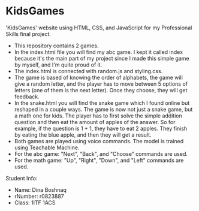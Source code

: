 # KidsGames
'KidsGames' website using HTML, CSS, and JavaScript for my Professional Skills final project.

- This repository contains 2 games. 
- In the index.html file you will find my abc game. I kept it called index because it's the main part of my project since I made this simple game by myself, and I'm quite proud of it.
- The index.html is connected with random.js and styling.css.
- The game is based of knowing the order of alphabets, the game will give a random letter, and the player has to move between 5 options of letters (one of them is the next letter). Once they choose, they will get feedback.
- In the snake.html you will find the snake game which I found online but reshaped in a couple ways. The game is now not just a snake game, but a math one for kids. The player has to first solve the simple addition question and then eat the amount of apples of the answer. So for example, if the question is 1 + 1, they have to eat 2 apples. They finish by eating the blue apple, and then they will get a result.
- Both games are played using voice commands. The model is trained using Teachable Machine.
- For the abc game: "Next", "Back", and "Choose" commands are used.
- For the math game: "Up", "Right", "Down", and "Left" commands are used.

Student Info:
- Name: Dina Boshnaq
- rNumber: r0823887
- Class: 1ITF 1ACS
